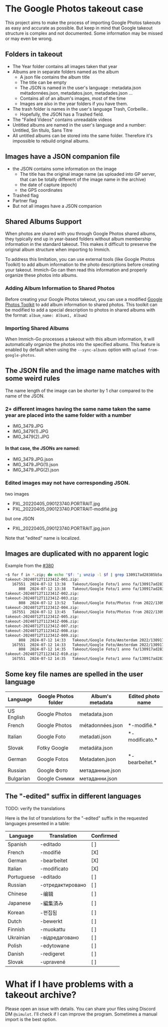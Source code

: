 # The Google Photos takeout case
This project aims to make the process of importing Google Photos takeouts as easy and accurate as possible. But keep in mind that 
Google takeout structure is complex and not documented. Some information may be missed or may even be wrong. 

## Folders in takeout
  - The Year folder contains all images taken that year
  - Albums are in separate folders named as the album
    - A json file contains the album title
    - The title can be empty
    - The JSON is named in the user's language : metadata.json métadonnées.json, metadatos.json, metadades.json ...
    - Contains all of an album's images, most of the time
    - Images are also in the year folders if you have them. 
  - The trash folder is names in the user's language Trash, Corbeille..
    - Hopefully, the JSON has a Trashed field.
  - The "Failed Videos" contains unreadable videos
  - Untitled albums are named in the user's language and a number: Untitled, Sin título, Sans Titre 
  - All untitled albums can be stored into the same folder. Therefore it's impossible to rebuild original albums.

## Images have a JSON companion file
  - the JSON contains some information on the image
    - The title has the original image name (as uploaded into GP server, that can be totally different of the image name in the archive)
    - the date of capture (epoch)
    - the GPS coordinates
  - Trashed flag
  - Partner flag
  - But not all images have a JSON companion

## Shared Albums Support
When photos are shared with you through Google Photos shared albums, they typically end up in year-based folders without album membership information in the standard takeout. This makes it difficult to preserve the original album structure when importing to Immich.

To address this limitation, you can use external tools (like Google Photos Toolkit) to add album information to the photo descriptions before creating your takeout. Immich-Go can then read this information and properly organize these photos into albums.

### Adding Album Information to Shared Photos
Before creating your Google Photos takeout, you can use a modified [Google Photos Toolkit](https://github.com/Chaoscontrol/Google-Photos-Toolkit/tree/album-metadata) to add album information to shared photos. This toolkit can be modified to add a special description to photos in shared albums with the format: `album_name: Album1, Album2`

### Importing Shared Albums
When Immich-Go processes a takeout with this album information, it will automatically organize the photos into the specified albums. This feature is enabled by default when using the `--sync-albums` option with `upload from-google-photos`.

## The JSON file and the image name matches with some weird rules
The name length of the image can be shorter by 1 char compared to the name of the JSON.

### 2+ different images having the same name taken the same year are placed into the same folder with a number
  - IMG_3479.JPG
  - IMG_3479(1).JPG
  - IMG_3479(2).JPG

#### In that case, the JSONs are named:
  - IMG_3479.JPG.json
  - IMG_3479.JPG(1).json
  - IMG_3479.JPG(2).json

### Edited images may not have corresponding JSON.
two images
  - PXL_20220405_090123740.PORTRAIT.jpg
  - PXL_20220405_090123740.PORTRAIT-modifié.jpg

but one JSON
  - PXL_20220405_090123740.PORTRAIT.jpg.json

Note that "edited" name is localized.

## Images are duplicated with no apparent logic
Example from the  [#380](https://github.com/simulot/immich-go/issues/380)
```sh
~$ for f in *.zip; do echo "$f: "; unzip -l $f | grep 130917ad28385b5a; done
takeout-20240712T112341Z-001.zip:
   167551  2024-07-12 13:38   Takeout/Google Foto/1 anno fa/130917ad28385b5a-photo.jpg
      808  2024-07-12 13:38   Takeout/Google Foto/1 anno fa/130917ad28385b5a-photo.jpg.json
takeout-20240712T112341Z-002.zip:
takeout-20240712T112341Z-003.zip:
      808  2024-07-12 13:52   Takeout/Google Foto/Photos from 2022/130917ad28385b5a-photo.jpg.json
takeout-20240712T112341Z-004.zip:
   167551  2024-07-12 13:45   Takeout/Google Foto/Photos from 2022/130917ad28385b5a-photo.jpg
takeout-20240712T112341Z-005.zip:
takeout-20240712T112341Z-006.zip:
takeout-20240712T112341Z-007.zip:
takeout-20240712T112341Z-008.zip:
takeout-20240712T112341Z-009.zip:
      808  2024-07-12 14:33   Takeout/Google Foto/Amsterdam 2022/130917ad28385b5a-photo.jpg.json
   167551  2024-07-12 14:33   Takeout/Google Foto/Amsterdam 2022/130917ad28385b5a-photo.jpg
      808  2024-07-12 14:35   Takeout/Google Foto/1 anno fa/130917ad28385b5a-photo.jpg.json
takeout-20240712T112341Z-010.zip:
   167551  2024-07-12 14:35   Takeout/Google Foto/1 anno fa/130917ad28385b5a-photo.jpg
```


## Some key file names are spelled in the user language

| Language   | Google Photos folder | Album's metadata | Edited photo name |
| ---------- | -------------------- | ---------------- | ----------------- |
| US English | Google Photos        | metadata.json    |                   |
| French     | Google Photos        | métadonnées.json | \*-modifié.\*     |
| Italian    | Google Foto          | metadati.json    | \*-modificato.\*  |
| Slovak     | Fotky Google         | metadáta.json    |                   |
| German     | Google Fotos         | Metadaten.json   | \*-bearbeitet.\*  |
| Russian    | Google Фото          | метаданные.json  |                   |
| Bulgarian  | Google Снимки        | метаданни.json   |                   |



## The "-edited" suffix in different languages
TODO: verify the translations

Here is the list of translations for the "-edited" suffix in the requested languages presented in a table:

| Language   | Translation      | Confirmed |
| ---------- | ---------------- | --------- |
| Spanish    | -editado         | [ ]       |
| French     | -modifié         | [X]       |
| German     | -bearbeitet      | [X]       |
| Italian    | -modificato      | [X]       |
| Portuguese | -editado         | [ ]       |
| Russian    | -отредактировано | [ ]       |
| Chinese    | -编辑            | [ ]       |
| Japanese   | -編集済み        | [ ]       |
| Korean     | -편집됨          | [ ]       |
| Dutch      | -bewerkt         | [ ]       |
| Finnish    | -muokattu        | [ ]       |
| Ukrainian  | -відредаговано   | [ ]       |
| Polish     | -edytowane       | [ ]       |
| Danish     | -redigeret       | [ ]       |
| Slovak     | -upravené        | [ ]       |


# What if I have problems with a takeout archive?
Please open an issue with details. You can share your files using Discord DM `@simulot`.
I'll check if I can improve the program.
Sometimes a manual import is the best option.
